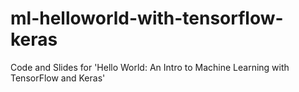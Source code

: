 # ml-helloworld-with-tensorflow-keras
Code and Slides for 'Hello World: An  Intro to Machine Learning with TensorFlow and Keras'

